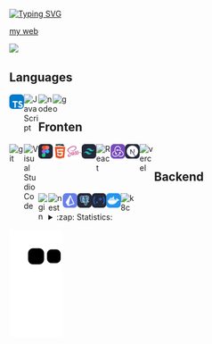 [![Typing SVG](https://readme-typing-svg.herokuapp.com?font=JetBrains+Mono&duration=1500&pause=500&lines=hi+my+friend+;I'm+a+web+Developer+;Frontend+Nextjs+-+React%2C+Redux;Backend++Golang+gin+or+any)](https://git.io/typing-svg)


<a href="https://g-alexey.vercel.app/">my web</a>

<!-- <br /> -->

![](https://komarev.com/ghpvc/?username=GaponovAlexey)
<br/>

## Languages

<img align="left" alt="ts" width="26px" src="https://raw.githubusercontent.com/tandpfun/skill-icons/b6394dd1217c572146066dae32e6c89715c20a0a/icons/TypeScript.svg" />
<img align="left" alt="JavaScript" width="26px" src="https://media3.giphy.com/media/ln7z2eWriiQAllfVcn/200w.webp" />
<img align="left" alt="node" width="26px" src="https://media3.giphy.com/media/kdFc8fubgS31b8DsVu/giphy.webp" />
<img align="left" alt="go" width="26px" src="https://user-images.githubusercontent.com/72881348/186004403-a14e28ce-48b4-4d12-a12f-5bf42329852e.gif"/>



<br/>

## Fronten
<img align="left" alt="git" width="26px" src="https://i.giphy.com/media/KzJkzjggfGN5Py6nkT/200.webp" />
<img align="left" alt="Visual Studio Code" width="26px" src="https://i.giphy.com/media/IdyAQJVN2kVPNUrojM/200.webp" />
<img align="left" alt="figma" width="26px" src="https://raw.githubusercontent.com/tandpfun/skill-icons/b6394dd1217c572146066dae32e6c89715c20a0a/icons/Figma-Dark.svg"/>
<img align="left" alt="HTML5" width="26px" src="https://raw.githubusercontent.com/github/explore/80688e429a7d4ef2fca1e82350fe8e3517d3494d/topics/html/html.png" />
<img align="left" alt="Sass" width="26px" src="https://raw.githubusercontent.com/github/explore/80688e429a7d4ef2fca1e82350fe8e3517d3494d/topics/sass/sass.png" />
<img align="left" alt="tailwind" width="26px" src="https://raw.githubusercontent.com/tandpfun/skill-icons/b6394dd1217c572146066dae32e6c89715c20a0a/icons/TailwindCSS-Dark.svg" />
<img align="left" alt="React" width="26px" src="https://i.giphy.com/media/eNAsjO55tPbgaor7ma/200w.webp" />
<img align="left" alt="Redux" width="26px" src="https://raw.githubusercontent.com/tandpfun/skill-icons/b6394dd1217c572146066dae32e6c89715c20a0a/icons/Redux.svg" />
<img align="left" alt="NextJs" width="26px" src="https://raw.githubusercontent.com/tandpfun/skill-icons/b6394dd1217c572146066dae32e6c89715c20a0a/icons/NextJS-Dark.svg" />
<img align="left" alt="vercel" width="26px" src="https://user-images.githubusercontent.com/72881348/186010972-4d534ba7-53fb-45d9-888b-4b8d8869d262.png" />

<br/>



## Backend



<img align="left" alt="gin" width="18px" src="https://user-images.githubusercontent.com/72881348/186007714-8e19607a-f219-47e5-ac0e-3471a2f6307a.png" />
<img align="left" alt="nest" width="26px" src="https://user-images.githubusercontent.com/72881348/186008781-3c4fa5d8-6db4-426c-9930-57799f76875e.svg" />
<img align="left" alt="prisma" width="26px" src="https://raw.githubusercontent.com/tandpfun/skill-icons/b6394dd1217c572146066dae32e6c89715c20a0a/icons/Prisma.svg" />
<img align="left" alt="post" width="26px" src="https://raw.githubusercontent.com/tandpfun/skill-icons/b6394dd1217c572146066dae32e6c89715c20a0a/icons/PostgreSQL-Dark.svg" />
<img align="left" alt="rejex" width="26px" src="https://raw.githubusercontent.com/tandpfun/skill-icons/b6394dd1217c572146066dae32e6c89715c20a0a/icons/Regex-Dark.svg" />
<img align="left" alt="Docker" width="26px" src="https://raw.githubusercontent.com/tandpfun/skill-icons/b6394dd1217c572146066dae32e6c89715c20a0a/icons/Docker.svg" />
<img align="left" alt="k8c" width="26px" src="https://user-images.githubusercontent.com/72881348/186007419-7da504e6-43ab-4ee8-8ac5-a9b4030b0eca.gif" />




<br />

<br />

<details>
  <summary>:zap: Statistics:</summary>
   <img align="left" alt="codeSTACKr's GitHub Stats" src="https://github-readme-stats.vercel.app/api/top-langs/?username=GaponovAlexey&theme=chartreuse-dark&langs_count=8&layout=compact" />
    </>
    <img align="left" alt="codeSTACKr's GitHub Stats" src="https://github-readme-stats.vercel.app/api?username=GaponovAlexey&theme=chartreuse-dark&show_icons=true" />
</details>

![snake gif](https://github.com/GaponovAlexey/GaponovAlexey/blob/output/github-contribution-grid-snake.svg)

